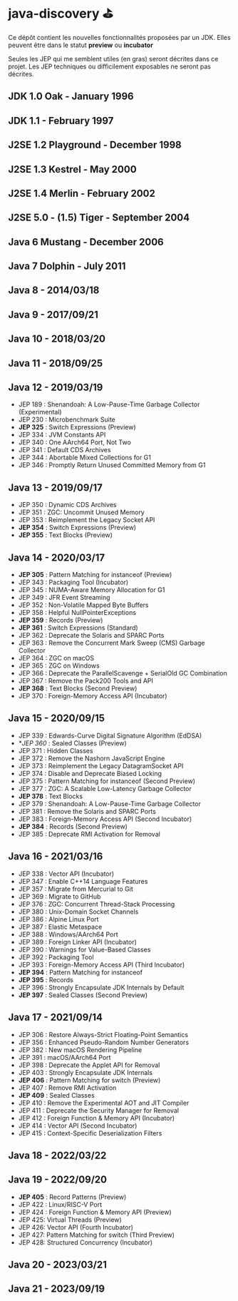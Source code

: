# java-discovery ⛳️

Ce dépôt contient les nouvelles fonctionnalités proposées par un JDK.
Elles peuvent être dans le statut **preview** ou **incubator**

Seules les JEP qui me semblent utiles (en gras) seront décrites dans ce projet.
Les JEP techniques ou difficilement exposables ne seront pas décrites. 

## JDK 1.0 Oak - January 1996
## JDK 1.1 - February 1997
## J2SE 1.2 Playground - December 1998
## J2SE 1.3 Kestrel - May 2000
## J2SE 1.4 Merlin - February 2002
## J2SE 5.0 - (1.5) Tiger - September 2004
## Java 6 Mustang - December 2006
## Java 7 Dolphin - July 2011
## Java 8 - 2014/03/18
## Java 9 - 2017/09/21
## Java 10 - 2018/03/20
## Java 11 - 2018/09/25

## Java 12 - 2019/03/19
- JEP 189 : Shenandoah: A Low-Pause-Time Garbage Collector (Experimental)
- JEP 230 : Microbenchmark Suite
- **JEP 325** : Switch Expressions (Preview)
- JEP 334 : JVM Constants API
- JEP 340 : One AArch64 Port, Not Two
- JEP 341 : Default CDS Archives
- JEP 344 : Abortable Mixed Collections for G1
- JEP 346 : Promptly Return Unused Committed Memory from G1

## Java 13 - 2019/09/17
- JEP 350 :	Dynamic CDS Archives
- JEP 351 : ZGC: Uncommit Unused Memory
- JEP 353 : Reimplement the Legacy Socket API
- **JEP 354** : Switch Expressions (Preview)
- **JEP 355** : Text Blocks (Preview)

## Java 14 - 2020/03/17
- **JEP 305** : Pattern Matching for instanceof (Preview)
- JEP 343 : Packaging Tool (Incubator)
- JEP 345 : NUMA-Aware Memory Allocation for G1
- JEP 349 : JFR Event Streaming
- JEP 352 : Non-Volatile Mapped Byte Buffers
- JEP 358 : Helpful NullPointerExceptions
- **JEP 359** : Records (Preview)
- **JEP 361** : Switch Expressions (Standard)
- JEP 362 : Deprecate the Solaris and SPARC Ports
- JEP 363 : Remove the Concurrent Mark Sweep (CMS) Garbage Collector
- JEP 364 : ZGC on macOS
- JEP 365 : ZGC on Windows
- JEP 366 : Deprecate the ParallelScavenge + SerialOld GC Combination
- JEP 367 : Remove the Pack200 Tools and API
- **JEP 368** : Text Blocks (Second Preview)
- JEP 370 : Foreign-Memory Access API (Incubator)

## Java 15 - 2020/09/15
- JEP 339 :	Edwards-Curve Digital Signature Algorithm (EdDSA)
- **JEP 360* :	Sealed Classes (Preview)
- JEP 371 :	Hidden Classes
- JEP 372 :	Remove the Nashorn JavaScript Engine
- JEP 373 :	Reimplement the Legacy DatagramSocket API
- JEP 374 :	Disable and Deprecate Biased Locking
- JEP 375 :	Pattern Matching for instanceof (Second Preview)
- JEP 377 :	ZGC: A Scalable Low-Latency Garbage Collector
- **JEP 378** :	Text Blocks
- JEP 379 :	Shenandoah: A Low-Pause-Time Garbage Collector
- JEP 381 :	Remove the Solaris and SPARC Ports
- JEP 383 :	Foreign-Memory Access API (Second Incubator)
- **JEP 384** :	Records (Second Preview)
- JEP 385 :	Deprecate RMI Activation for Removal

## Java 16 - 2021/03/16
- JEP 338 :	Vector API (Incubator)
- JEP 347 :	Enable C++14 Language Features
- JEP 357 :	Migrate from Mercurial to Git
- JEP 369 :	Migrate to GitHub
- JEP 376 :	ZGC: Concurrent Thread-Stack Processing
- JEP 380 :	Unix-Domain Socket Channels
- JEP 386 :	Alpine Linux Port
- JEP 387 :	Elastic Metaspace
- JEP 388 :	Windows/AArch64 Port
- JEP 389 :	Foreign Linker API (Incubator)
- JEP 390 :	Warnings for Value-Based Classes
- JEP 392 :	Packaging Tool
- JEP 393 :	Foreign-Memory Access API (Third Incubator)
- **JEP 394** :	Pattern Matching for instanceof
- **JEP 395** :	Records
- JEP 396 :	Strongly Encapsulate JDK Internals by Default
- **JEP 397** :	Sealed Classes (Second Preview)

## Java 17 - 2021/09/14
- JEP 306 :	Restore Always-Strict Floating-Point Semantics
- JEP 356 :	Enhanced Pseudo-Random Number Generators
- JEP 382 :	New macOS Rendering Pipeline
- JEP 391 :	macOS/AArch64 Port
- JEP 398 :	Deprecate the Applet API for Removal
- JEP 403 :	Strongly Encapsulate JDK Internals
- **JEP 406** :	Pattern Matching for switch (Preview)
- JEP 407 :	Remove RMI Activation
- **JEP 409** :	Sealed Classes
- JEP 410 :	Remove the Experimental AOT and JIT Compiler
- JEP 411 :	Deprecate the Security Manager for Removal
- JEP 412 :	Foreign Function & Memory API (Incubator)
- JEP 414 :	Vector API (Second Incubator)
- JEP 415 :	Context-Specific Deserialization Filters

## Java 18 - 2022/03/22

## Java 19 - 2022/09/20
- **JEP 405** :	Record Patterns (Preview)
- JEP 422 : Linux/RISC-V Port
- JEP 424 : Foreign Function & Memory API (Preview)
- JEP 425: 	Virtual Threads (Preview)
- JEP 426: 	Vector API (Fourth Incubator)
- JEP 427: 	Pattern Matching for switch (Third Preview)
- JEP 428: 	Structured Concurrency (Incubator)

## Java 20 - 2023/03/21

## Java 21 - 2023/09/19





